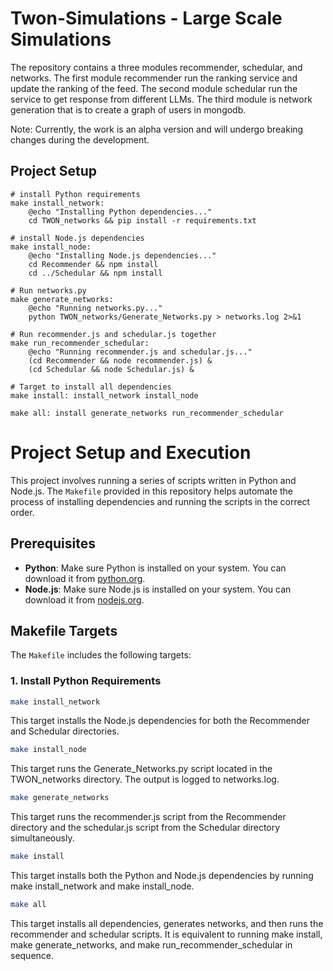 # Twon-Simulations - Large Scale Simulations

The repository contains a three modules recommender, schedular, and networks. The first module recommender run the ranking service and update the ranking of the feed. The second module schedular run the service to get response from different LLMs. The third module is network generation that is to create a graph of users in mongodb.

Note: Currently, the work is an alpha version and will undergo breaking changes during the development.

## Project Setup

```
# install Python requirements
make install_network:
	@echo "Installing Python dependencies..."
	cd TWON_networks && pip install -r requirements.txt

# install Node.js dependencies
make install_node:
	@echo "Installing Node.js dependencies..."
	cd Recommender && npm install
	cd ../Schedular && npm install

# Run networks.py 
make generate_networks:
	@echo "Running networks.py..."
	python TWON_networks/Generate_Networks.py > networks.log 2>&1

# Run recommender.js and schedular.js together
make run_recommender_schedular:
	@echo "Running recommender.js and schedular.js..."
	(cd Recommender && node recommender.js) &
	(cd Schedular && node Schedular.js) &

# Target to install all dependencies
make install: install_network install_node

make all: install generate_networks run_recommender_schedular
```




# Project Setup and Execution

This project involves running a series of scripts written in Python and Node.js. The `Makefile` provided in this repository helps automate the process of installing dependencies and running the scripts in the correct order.

## Prerequisites

- **Python**: Make sure Python is installed on your system. You can download it from [python.org](https://www.python.org/).
- **Node.js**: Make sure Node.js is installed on your system. You can download it from [nodejs.org](https://nodejs.org/).

## Makefile Targets

The `Makefile` includes the following targets:

### 1. Install Python Requirements

```sh
make install_network
```
This target installs the Node.js dependencies for both the Recommender and Schedular directories.
```sh
make install_node
```
This target runs the Generate_Networks.py script located in the TWON_networks directory. The output is logged to networks.log.
```sh
make generate_networks
```
This target runs the recommender.js script from the Recommender directory and the schedular.js script from the Schedular directory simultaneously.
```sh
make install
```
This target installs both the Python and Node.js dependencies by running make install_network and make install_node.
```sh
make all
```
This target installs all dependencies, generates networks, and then runs the recommender and schedular scripts. It is equivalent to running make install, make generate_networks, and make run_recommender_schedular in sequence.
